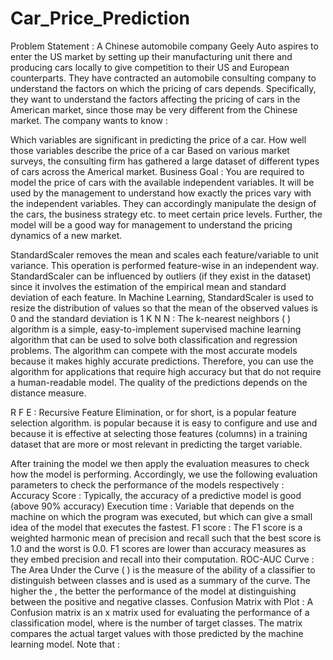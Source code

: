 # Car_Price_Prediction


Problem Statement : A Chinese automobile company Geely Auto aspires to enter the US market by setting up their manufacturing unit there and producing cars locally to give competition to their US and European counterparts. They have contracted an automobile consulting company to understand the factors on which the pricing of cars depends. Specifically, they want to understand the factors affecting the pricing of cars in the American market, since those may be very different from the Chinese market. The company wants to know :

Which variables are significant in predicting the price of a car.
How well those variables describe the price of a car Based on various market surveys, the consulting firm has gathered a large dataset of different types of cars across the Americal market.
Business Goal : You are required to model the price of cars with the available independent variables. It will be used by the management to understand how exactly the prices vary with the independent variables. They can accordingly manipulate the design of the cars, the business strategy etc. to meet certain price levels. Further, the model will be a good way for management to understand the pricing dynamics of a new market.

StandardScaler removes the mean and scales each feature/variable to unit variance. This operation is performed feature-wise in an independent way. StandardScaler can be influenced by outliers (if they exist in the dataset) since it involves the estimation of the empirical mean and standard deviation of each feature. In Machine Learning, StandardScaler is used to resize the distribution of values so that the mean of the observed values is 0 and the standard deviation is 1
K N N : The k-nearest neighbors (
) algorithm is a simple, easy-to-implement supervised machine learning algorithm that can be used to solve both classification and regression problems. The 
 algorithm can compete with the most accurate models because it makes highly accurate predictions. Therefore, you can use the 
 algorithm for applications that require high accuracy but that do not require a human-readable model. The quality of the predictions depends on the distance measure.
 
 
 R F E : Recursive Feature Elimination, or 
 for short, is a popular feature selection algorithm. 
 is popular because it is easy to configure and use and because it is effective at selecting those features (columns) in a training dataset that are more or most relevant in predicting the target variable.
 
 After training the model we then apply the evaluation measures to check how the model is performing. Accordingly, we use the following evaluation parameters to check the performance of the models respectively :
Accuracy Score : Typically, the accuracy of a predictive model is good (above 90% accuracy)
Execution time : Variable that depends on the machine on which the program was executed, but which can give a small idea of the model that executes the fastest.
F1 score : The F1 score
 is a weighted harmonic mean of precision and recall such that the best score is 1.0 and the worst is 0.0. F1 scores are lower than accuracy measures as they embed precision and recall into their computation.
ROC-AUC Curve : The Area Under the Curve (
) is the measure of the ability of a classifier to distinguish between classes and is used as a summary of the 
 curve. The higher the 
, the better the performance of the model at distinguishing between the positive and negative classes.
Confusion Matrix with Plot : A Confusion matrix is an 
 x 
 matrix used for evaluating the performance of a classification model, where 
 is the number of target classes. The matrix compares the actual target values with those predicted by the machine learning model. Note that :

